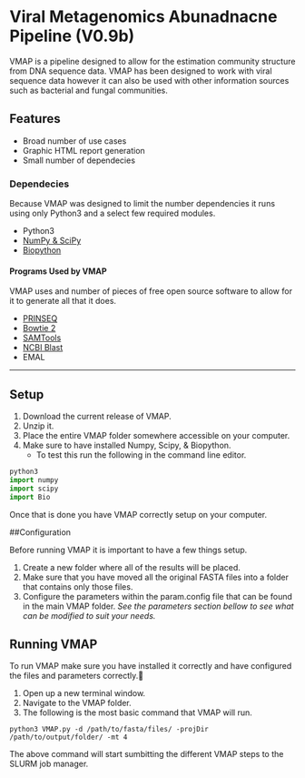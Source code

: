 # Viral Metagenomics Abunadnacne Pipeline (V0.9b)

VMAP is a pipeline designed to allow for the estimation community structure from DNA sequence data. VMAP has been designed to work with viral sequence data however it can also be used with other information sources such as bacterial and fungal communities.

## Features
  - Broad number of use cases
  - Graphic HTML report generation
  - Small number of dependecies 

### Dependecies
Because VMAP was designed to limit the number dependencies it runs using only Python3 and a select few required modules.

- Python3 
- [NumPy & SciPy](http://docs.scipy.org/doc/)
- [Biopython](http://biopython.org)

#### Programs Used by VMAP
VMAP uses and number of pieces of free open source software to allow for it to generate all that it does.

- [PRINSEQ](http://prinseq.sourceforge.net)
- [Bowtie 2](http://bowtie-bio.sourceforge.net)
- [SAMTools](http://samtools.sourceforge.net)
- [NCBI Blast](http://blast.ncbi.nlm.nih.gov/Blast.cgi?PAGE_TYPE=BlastDocs&DOC_TYPE=Download) 
- EMAL


----------


## Setup
 

 1. Download the current release of VMAP.
 2. Unzip it.
 3. Place the entire VMAP folder somewhere accessible on your computer.
 4. Make sure to have installed Numpy, Scipy, & Biopython.
	 - To test this run the following in the command line editor.

```python
python3
import numpy
import scipy
import Bio
```

Once that is done you have VMAP correctly setup on your computer.

##Configuration

Before running VMAP it is important to have a few things setup.

 1. Create a new folder where all of the results will be placed.
 2. Make sure that you have moved all the original FASTA files into a folder that contains only those files.
 3. Configure the parameters within the param.config file that can be found in the main VMAP folder. *See the parameters section bellow to see what can be modified to suit your needs.*

## Running VMAP

To run VMAP make sure you have installed it correctly and have configured the files and parameters correctly.

1. Open up a new terminal window.
2. Navigate to the VMAP folder.
3. The following is the most basic command that VMAP will run.


```
python3 VMAP.py -d /path/to/fasta/files/ -projDir /path/to/output/folder/ -mt 4
```
The above command will start sumbitting the different VMAP steps to the SLURM job manager. 


    

